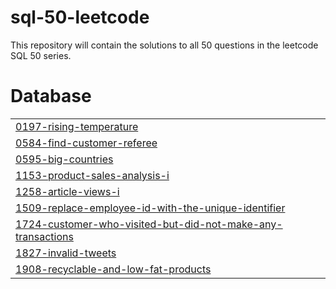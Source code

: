 # sql-50-leetcode
This repository will contain the solutions to all 50 questions in the leetcode SQL 50 series.


# Database
|  |
| ------- |
| [0197-rising-temperature](https://github.com/MarzukaaZaki/sql-50-leetcode/tree/master/0197-rising-temperature) |
| [0584-find-customer-referee](https://github.com/MarzukaaZaki/sql-50-leetcode/tree/master/0584-find-customer-referee) |
| [0595-big-countries](https://github.com/MarzukaaZaki/sql-50-leetcode/tree/master/0595-big-countries) |
| [1153-product-sales-analysis-i](https://github.com/MarzukaaZaki/sql-50-leetcode/tree/master/1153-product-sales-analysis-i) |
| [1258-article-views-i](https://github.com/MarzukaaZaki/sql-50-leetcode/tree/master/1258-article-views-i) |
| [1509-replace-employee-id-with-the-unique-identifier](https://github.com/MarzukaaZaki/sql-50-leetcode/tree/master/1509-replace-employee-id-with-the-unique-identifier) |
| [1724-customer-who-visited-but-did-not-make-any-transactions](https://github.com/MarzukaaZaki/sql-50-leetcode/tree/master/1724-customer-who-visited-but-did-not-make-any-transactions) |
| [1827-invalid-tweets](https://github.com/MarzukaaZaki/sql-50-leetcode/tree/master/1827-invalid-tweets) |
| [1908-recyclable-and-low-fat-products](https://github.com/MarzukaaZaki/sql-50-leetcode/tree/master/1908-recyclable-and-low-fat-products) |